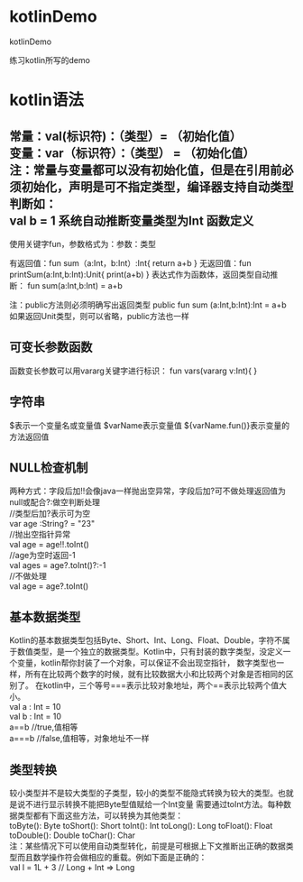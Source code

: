 # kotlinDemo
kotlinDemo

练习kotlin所写的demo

kotlin语法
=====
常量：val(标识符)：（类型）= （初始化值）<br>
变量：var（标识符）：（类型） = （初始化值）<br>
注：常量与变量都可以没有初始化值，但是在引用前必须初始化，声明是可不指定类型，编译器支持自动类型判断如：<br>
    val b = 1 系统自动推断变量类型为Int
函数定义
----
使用关键字fun，参数格式为：参数：类型<br>

有返回值：fun sum（a:Int，b:Int）:Int{
             return a+b
          }
无返回值：fun printSum(a:Int,b:Int):Unit{
              print(a+b)
          }
表达式作为函数体，返回类型自动推断：
          fun sum(a:Int,b:Int) = a+b

注：public方法则必须明确写出返回类型
          public fun sum (a:Int,b:Int):Int = a+b
    如果返回Unit类型，则可以省略，public方法也一样

可变长参数函数
-----
函数变长参数可以用vararg关键字进行标识：
fun vars(vararg v:Int){
}

字符串
----
$表示一个变量名或变量值
$varName表示变量值
${varName.fun()}表示变量的方法返回值

NULL检查机制
----
两种方式：字段后加!!会像java一样抛出空异常，字段后加?可不做处理返回值为null或配合?:做空判断处理<br>
//类型后加?表示可为空<br>
var age :String? = "23"<br>
//抛出空指针异常<br>
val age = age!!.toInt()<br>
//age为空时返回-1<br>
val ages = age?.toInt()?:-1<br>
//不做处理<br>
val age = age?.toInt()

基本数据类型
----
Kotlin的基本数据类型包括Byte、Short、Int、Long、Float、Double，字符不属于数值类型，是一个独立的数据类型。Kotlin中，只有封装的数字类型，没定义一个变量，kotlin帮你封装了一个对象，可以保证不会出现空指针，
数字类型也一样，所有在比较两个数字的时候，就有比较数据大小和比较两个对象是否相同的区别了。
在kotlin中，三个等号===表示比较对象地址，两个==表示比较两个值大小。<br>
val a : Int = 10<br>
val b : Int = 10<br>
a==b //true,值相等<br>
a===b //false,值相等，对象地址不一样<br>

类型转换
-----
较小类型并不是较大类型的子类型，较小的类型不能隐式转换为较大的类型。也就是说不进行显示转换不能把Byte型值赋给一个Int变量
需要通过toInt方法。每种数据类型都有下面这些方法，可以转换为其他类型：<br>
toByte(): Byte
toShort(): Short
toInt(): Int
toLong(): Long
toFloat(): Float
toDouble(): Double
toChar(): Char<br>
注：某些情况下可以使用自动类型转化，前提是可根据上下文推断出正确的数据类型而且数学操作符会做相应的重载。例如下面是正确的：<br>
val l = 1L + 3 // Long + Int => Long
